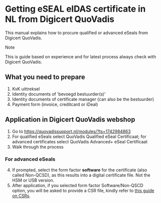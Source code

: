 # Getting eSEAL eIDAS certificate in NL from Digicert QuoVadis

This manual explains how to procure qualified or advanced eSeals from Digicert QuoVadis.

> [!NOTE]
> This is guide based on experience and for latest process always check with Digicert QuoVadis.

## What you need to prepare

1. KvK uittreksel
2. Identity documents of 'bevoegd bestuurder(s)'
3. Identity documents of certificate manager (can also be the bestuurder)
4. Payment form (invoice, creditcard or iDeal)

## Application in Digicert QuoVadis webshop

1. Go to https://quovadissupport.nl/modules/?ts=1742984863
2. For qualified eSeals select QuoVadis Qualified eSeal Certificaat; for advanced certificates select QuoVadis Advanced+ eSeal Certificaat
3. Walk through the process

### For advanced eSeals

4. If prompted, select the form factor **software** for the certificate (also called Non-QCSD), as this results into a digital certificate file. Not the HSM or USB version.
5. After application, if you selected form factor Software/Non-QSCD option, you will be asked to provide a CSR file, kindly refer to [this guide on CSRs](../CSR.md).
